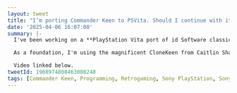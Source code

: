 ```yaml
---
layout: tweet
title: "I’m porting Commander Keen to PSVita. Should I continue with it?"
date: '2025-04-06 16:07:00'
summary: |-
  I've been working on a **PlayStation Vita port of id Software classic Commander Keen**.

  As a foundation, I'm using the magnificent CloneKeen from Caitlin Shaw. It's a very impressive project and very authentic to the original Keen. So far I have the graphics engine running at a **smooth 60fps**, but no input or sound *yet*.

  Video linked below.
tweetId: 1908974808463008240
tags: [Commander Keen, Programming, Retrogaming, Sony PlayStation, Sony PlayStation Vita, Videogames, Tweets]
---
```



